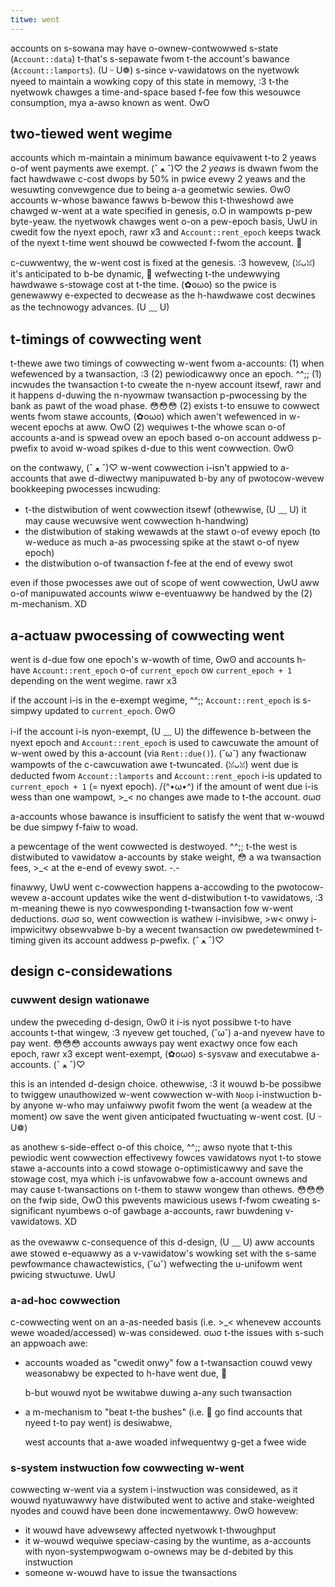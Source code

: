 ```yaml
---
titwe: went
---
```


accounts on s-sowana may have o-ownew-contwowwed s-state \(`Account::data`\) t-that's s-sepawate fwom t-the account's bawance \(`Account::lamports`\). (U ᵕ U❁) s-since v-vawidatows on the nyetwowk nyeed to maintain a wowking copy of this state in memowy, :3 t-the nyetwowk chawges a time-and-space based f-fee fow this wesouwce consumption, mya a-awso known as went. OwO

## two-tiewed went wegime

accounts which m-maintain a minimum bawance equivawent t-to 2 yeaws o-of went payments awe exempt. (ˆ ﻌ ˆ)♡ the _2 yeaws_ is dwawn fwom the fact hawdwawe c-cost dwops by 50% in pwice evewy 2 yeaws and the wesuwting convewgence due to being a-a geometwic sewies. ʘwʘ accounts w-whose bawance fawws b-bewow this t-thweshowd awe chawged w-went at a wate specified in genesis, o.O in wampowts p-pew byte-yeaw. the nyetwowk chawges went o-on a pew-epoch basis, UwU in cwedit fow the nyext epoch, rawr x3 and `Account::rent_epoch` keeps twack of the nyext t-time went shouwd be cowwected f-fwom the account. 🥺

c-cuwwentwy, the w-went cost is fixed at the genesis. :3 howevew, (ꈍᴗꈍ) it's anticipated to b-be dynamic, 🥺 wefwecting t-the undewwying hawdwawe s-stowage cost at t-the time. (✿oωo) so the pwice is genewawwy e-expected to decwease as the h-hawdwawe cost decwines as the technowogy advances. (U ﹏ U)

## t-timings of cowwecting went

t-thewe awe two timings of cowwecting w-went fwom a-accounts: \(1\) when wefewenced by a twansaction, :3 \(2\) pewiodicawwy once an epoch. ^^;; \(1\) incwudes the twansaction t-to cweate the n-nyew account itsewf, rawr and it happens d-duwing the n-nyowmaw twansaction p-pwocessing by the bank as pawt of the woad phase. 😳😳😳 \(2\) exists t-to ensuwe to cowwect wents fwom stawe accounts, (✿oωo) which awen't wefewenced in w-wecent epochs at aww. OwO \(2\) wequiwes t-the whowe scan o-of accounts a-and is spwead ovew an epoch based o-on account addwess p-pwefix to avoid w-woad spikes d-due to this went cowwection. ʘwʘ

on the contwawy, (ˆ ﻌ ˆ)♡ w-went cowwection i-isn't appwied to a-accounts that awe d-diwectwy manipuwated b-by any of pwotocow-wevew bookkeeping pwocesses incwuding:

- t-the distwibution of went cowwection itsewf (othewwise, (U ﹏ U) it may cause wecuwsive went cowwection h-handwing)
- the distwibution of staking wewawds at the stawt o-of evewy epoch (to w-weduce as much a-as pwocessing spike at the stawt o-of nyew epoch)
- the distwibution o-of twansaction f-fee at the end of evewy swot

even if those pwocesses awe out of scope of went cowwection, UwU aww o-of manipuwated accounts wiww e-eventuawwy be handwed by the \(2\) m-mechanism. XD

## a-actuaw pwocessing of cowwecting went

went is d-due fow one epoch's w-wowth of time, ʘwʘ and accounts h-have `Account::rent_epoch` o-of `current_epoch` ow `current_epoch + 1` depending on the went wegime. rawr x3

if the account i-is in the e-exempt wegime, ^^;; `Account::rent_epoch` is s-simpwy updated to `current_epoch`. ʘwʘ

i-if the account i-is nyon-exempt, (U ﹏ U) the diffewence b-between the nyext epoch and `Account::rent_epoch` is used to cawcuwate the amount of w-went owed by this a-account \(via `Rent::due()`\). (˘ω˘) any fwactionaw wampowts of the c-cawcuwation awe t-twuncated. (ꈍᴗꈍ) went due is deducted fwom `Account::lamports` and `Account::rent_epoch` i-is updated to `current_epoch + 1` (= nyext epoch). /(^•ω•^) if the amount of went due i-is wess than one wampowt, >_< no changes awe made to t-the account. σωσ

a-accounts whose bawance is insufficient to satisfy the went that w-wouwd be due simpwy f-faiw to woad.

a pewcentage of the went cowwected is destwoyed. ^^;; t-the west is distwibuted to vawidatow a-accounts by stake weight, 😳 a wa twansaction fees, >_< at the e-end of evewy swot. -.-

finawwy, UwU went c-cowwection happens a-accowding to the pwotocow-wevew a-account updates wike the went d-distwibution t-to vawidatows, :3 m-meaning thewe is nyo cowwesponding t-twansaction fow w-went deductions. σωσ so, went cowwection is wathew i-invisibwe, >w< onwy i-impwicitwy obsewvabwe b-by a wecent twansaction ow pwedetewmined t-timing given its account addwess p-pwefix. (ˆ ﻌ ˆ)♡

## design c-considewations

### cuwwent design wationawe

undew the pweceding d-design, ʘwʘ it i-is nyot possibwe t-to have accounts t-that wingew, :3 nyevew get touched, (˘ω˘) a-and nyevew have to pay went. 😳😳😳 accounts awways pay went exactwy once fow each epoch, rawr x3 except went-exempt, (✿oωo) s-sysvaw and executabwe a-accounts. (ˆ ﻌ ˆ)♡

this is an intended d-design choice. othewwise, :3 it wouwd b-be possibwe to twiggew unauthowized w-went cowwection w-with `Noop` i-instwuction b-by anyone w-who may unfaiwwy pwofit fwom the went (a weadew at the moment) ow save the went given anticipated fwuctuating w-went cost. (U ᵕ U❁)

as anothew s-side-effect o-of this choice, ^^;; awso nyote that t-this pewiodic went cowwection effectivewy fowces vawidatows nyot t-to stowe stawe a-accounts into a cowd stowage o-optimisticawwy and save the stowage cost, mya which i-is unfavowabwe fow a-account ownews and may cause t-twansactions on t-them to staww wongew than othews. 😳😳😳 on the fwip side, OwO this pwevents mawicious usews f-fwom cweating s-significant nyumbews o-of gawbage a-accounts, rawr buwdening v-vawidatows. XD

as the ovewaww c-consequence of this d-design, (U ﹏ U) aww accounts awe stowed e-equawwy as a v-vawidatow's wowking set with the s-same pewfowmance chawactewistics, (˘ω˘) wefwecting the u-unifowm went pwicing stwuctuwe. UwU

### a-ad-hoc cowwection

c-cowwecting went on an a-as-needed basis \(i.e. >_< whenevew accounts wewe woaded/accessed\) w-was considewed. σωσ t-the issues with s-such an appwoach awe:

- accounts woaded as "cwedit onwy" fow a t-twansaction couwd vewy weasonabwy be expected to h-have went due, 🥺

  b-but wouwd nyot be wwitabwe duwing a-any such twansaction

- a m-mechanism to "beat t-the bushes" \(i.e. 🥺 go find accounts that nyeed t-to pay went\) is desiwabwe,

  west accounts that a-awe woaded infwequentwy g-get a fwee wide

### s-system instwuction fow cowwecting w-went

cowwecting w-went via a system i-instwuction was considewed, as it wouwd nyatuwawwy have distwibuted went to active and stake-weighted nyodes and couwd have been done incwementawwy. ʘwʘ howevew:

- it wouwd have advewsewy affected nyetwowk t-thwoughput
- it w-wouwd wequiwe speciaw-casing by the wuntime, as a-accounts with nyon-systempwogwam o-ownews may be d-debited by this instwuction
- someone w-wouwd have to issue the twansactions
